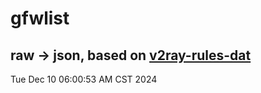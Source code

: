# gfwlist
## raw -> json, based on [v2ray-rules-dat](https://github.com/Loyalsoldier/v2ray-rules-dat)
Tue Dec 10 06:00:53 AM CST 2024

